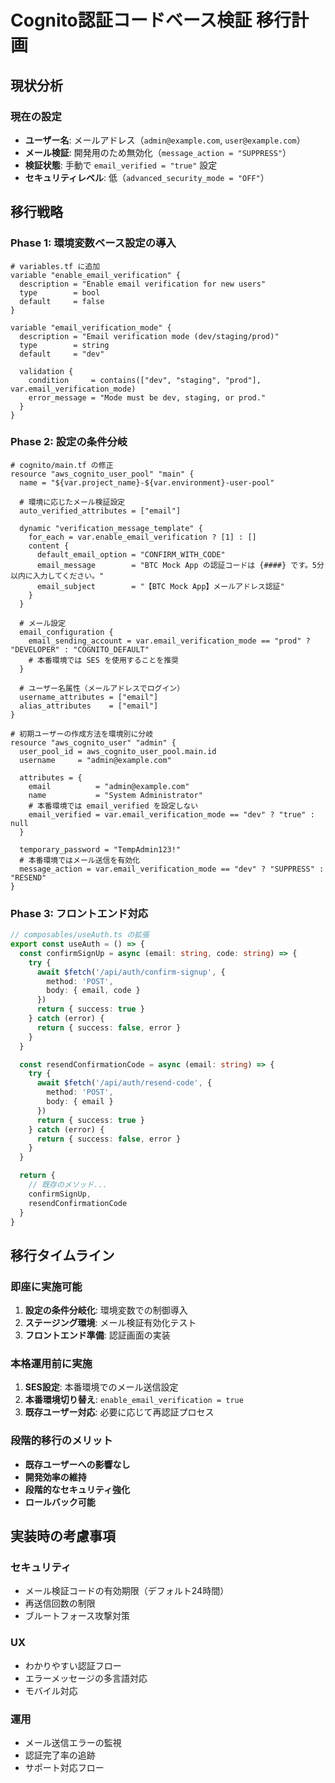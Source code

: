 # Cognito認証コードベース検証 移行計画

## 現状分析

### 現在の設定
- **ユーザー名**: メールアドレス（`admin@example.com`, `user@example.com`）
- **メール検証**: 開発用のため無効化（`message_action = "SUPPRESS"`）
- **検証状態**: 手動で `email_verified = "true"` 設定
- **セキュリティレベル**: 低（`advanced_security_mode = "OFF"`）

## 移行戦略

### Phase 1: 環境変数ベース設定の導入

```hcl
# variables.tf に追加
variable "enable_email_verification" {
  description = "Enable email verification for new users"
  type        = bool
  default     = false
}

variable "email_verification_mode" {
  description = "Email verification mode (dev/staging/prod)"
  type        = string
  default     = "dev"
  
  validation {
    condition     = contains(["dev", "staging", "prod"], var.email_verification_mode)
    error_message = "Mode must be dev, staging, or prod."
  }
}
```

### Phase 2: 設定の条件分岐

```hcl
# cognito/main.tf の修正
resource "aws_cognito_user_pool" "main" {
  name = "${var.project_name}-${var.environment}-user-pool"

  # 環境に応じたメール検証設定
  auto_verified_attributes = ["email"]
  
  dynamic "verification_message_template" {
    for_each = var.enable_email_verification ? [1] : []
    content {
      default_email_option = "CONFIRM_WITH_CODE"
      email_message        = "BTC Mock App の認証コードは {####} です。5分以内に入力してください。"
      email_subject        = "【BTC Mock App】メールアドレス認証"
    }
  }

  # メール設定
  email_configuration {
    email_sending_account = var.email_verification_mode == "prod" ? "DEVELOPER" : "COGNITO_DEFAULT"
    # 本番環境では SES を使用することを推奨
  }

  # ユーザー名属性（メールアドレスでログイン）
  username_attributes = ["email"]
  alias_attributes    = ["email"]
}

# 初期ユーザーの作成方法を環境別に分岐
resource "aws_cognito_user" "admin" {
  user_pool_id = aws_cognito_user_pool.main.id
  username     = "admin@example.com"

  attributes = {
    email          = "admin@example.com"
    name           = "System Administrator"
    # 本番環境では email_verified を設定しない
    email_verified = var.email_verification_mode == "dev" ? "true" : null
  }

  temporary_password = "TempAdmin123!"
  # 本番環境ではメール送信を有効化
  message_action = var.email_verification_mode == "dev" ? "SUPPRESS" : "RESEND"
}
```

### Phase 3: フロントエンド対応

```typescript
// composables/useAuth.ts の拡張
export const useAuth = () => {
  const confirmSignUp = async (email: string, code: string) => {
    try {
      await $fetch('/api/auth/confirm-signup', {
        method: 'POST',
        body: { email, code }
      })
      return { success: true }
    } catch (error) {
      return { success: false, error }
    }
  }

  const resendConfirmationCode = async (email: string) => {
    try {
      await $fetch('/api/auth/resend-code', {
        method: 'POST',
        body: { email }
      })
      return { success: true }
    } catch (error) {
      return { success: false, error }
    }
  }

  return {
    // 既存のメソッド...
    confirmSignUp,
    resendConfirmationCode
  }
}
```

## 移行タイムライン

### 即座に実施可能
1. **設定の条件分岐化**: 環境変数での制御導入
2. **ステージング環境**: メール検証有効化テスト
3. **フロントエンド準備**: 認証画面の実装

### 本格運用前に実施
1. **SES設定**: 本番環境でのメール送信設定
2. **本番環境切り替え**: `enable_email_verification = true`
3. **既存ユーザー対応**: 必要に応じて再認証プロセス

### 段階的移行のメリット
- **既存ユーザーへの影響なし**
- **開発効率の維持**
- **段階的なセキュリティ強化**
- **ロールバック可能**

## 実装時の考慮事項

### セキュリティ
- メール検証コードの有効期限（デフォルト24時間）
- 再送信回数の制限
- ブルートフォース攻撃対策

### UX
- わかりやすい認証フロー
- エラーメッセージの多言語対応
- モバイル対応

### 運用
- メール送信エラーの監視
- 認証完了率の追跡
- サポート対応フロー